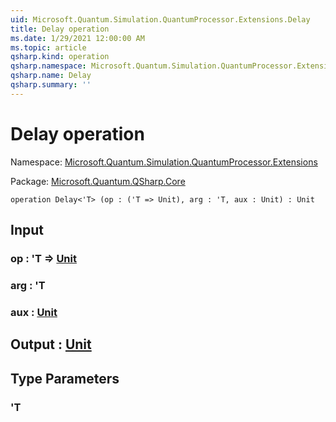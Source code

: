 ```yaml
---
uid: Microsoft.Quantum.Simulation.QuantumProcessor.Extensions.Delay
title: Delay operation
ms.date: 1/29/2021 12:00:00 AM
ms.topic: article
qsharp.kind: operation
qsharp.namespace: Microsoft.Quantum.Simulation.QuantumProcessor.Extensions
qsharp.name: Delay
qsharp.summary: ''
---
```


# Delay operation

Namespace: [Microsoft.Quantum.Simulation.QuantumProcessor.Extensions](xref:Microsoft.Quantum.Simulation.QuantumProcessor.Extensions)

Package: [Microsoft.Quantum.QSharp.Core](https://nuget.org/packages/Microsoft.Quantum.QSharp.Core)




```qsharp
operation Delay<'T> (op : ('T => Unit), arg : 'T, aux : Unit) : Unit
```


## Input

### op : 'T => [Unit](xref:microsoft.quantum.lang-ref.unit) 




### arg : 'T




### aux : [Unit](xref:microsoft.quantum.lang-ref.unit)





## Output : [Unit](xref:microsoft.quantum.lang-ref.unit)



## Type Parameters

### 'T

